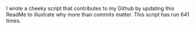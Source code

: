 I wrote a cheeky script that contributes to my Github by updating this ReadMe to illustrate why more than commits matter. This script has run 641 times.